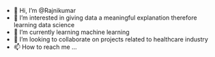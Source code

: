 - 👋 Hi, I’m @Rajnikumar
- 👀 I’m interested in giving data a meaningful explanation therefore learning data science
- 🌱 I’m currently learning machine learning
- 💞️ I’m looking to collaborate on projects related to healthcare industry
- 📫 How to reach me ...

<!---
Rajnikumar-data/Rajnikumar-data is a ✨ special ✨ repository because its `README.md` (this file) appears on your GitHub profile.
You can click the Preview link to take a look at your changes.
--->
